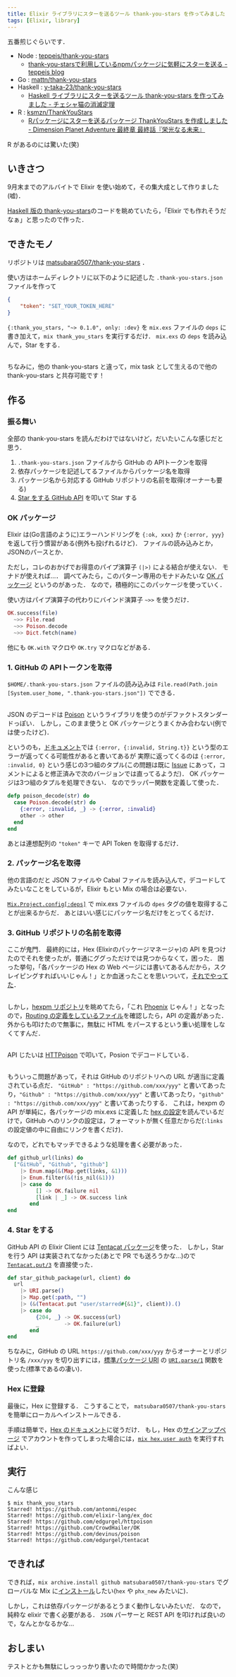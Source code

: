 ```yaml
---
title: Elixir ライブラリにスターを送るツール thank-you-stars を作ってみました
tags: [Elixir, library]
---
```


五番煎じぐらいです．

- Node : [teppeis/thank-you-stars](https://github.com/teppeis/thank-you-stars)
    - [thank-you-starsで利用しているnpmパッケージに気軽にスターを送る - teppeis blog](http://teppeis.hatenablog.com/entry/2017/08/thank-you-stars)
- Go : [mattn/thank-you-stars](https://github.com/mattn/thank-you-stars)
- Haskell : [y-taka-23/thank-you-stars](https://github.com/y-taka-23/thank-you-stars)
    - [Haskell ライブラリにスターを送るツール thank-you-stars を作ってみました - チェシャ猫の消滅定理](http://ccvanishing.hateblo.jp/entry/2017/09/14/150435)
- R : [ksmzn/ThankYouStars](https://github.com/ksmzn/ThankYouStars)
    - [Rパッケージにスターを送るパッケージ ThankYouStars を作成しました - Dimension Planet Adventure 最終章 最終話『栄光なる未来』](http://ksmzn.hatenablog.com/entry/thank-you-stars)

R があるのには驚いた(笑)

## いきさつ

9月末までのアルバイトで Elixir を使い始めて，その集大成として作りました(嘘)．

[Haskell 版の thank-you-stars](https://github.com/y-taka-23/thank-you-stars)のコードを眺めていたら，「Elixir でも作れそうだなぁ」と思ったので作った．

## できたモノ

リポジトリは [matsubara0507/thank-you-stars](https://github.com/matsubara0507/thank-you-stars) ．

使い方はホームディレクトリに以下のように記述した `.thank-you-stars.json` ファイルを作って

```JSON
{
    "token": "SET_YOUR_TOKEN_HERE"
}
```

`{:thank_you_stars, "~> 0.1.0", only: :dev}` を `mix.exs` ファイルの `deps` に書き加えて，`mix thank_you_stars` を実行するだけ．
`mix.exs` の `deps` を読み込んで，Star をする．

##

ちなみに，他の thank-you-stars と違って，mix task として生えるので他の  thank-you-stars と共存可能です！

## 作る

### 振る舞い

全部の thank-you-stars を読んだわけではないけど，だいたいこんな感じだと思う．

1. `.thank-you-stars.json` ファイルから GitHub の APIトークンを取得
2. 依存パッケージを記述してるファイルからパッケージ名を取得
3. パッケージ名から対応する GitHub リポジトリの名前を取得(オーナーも要る)
4. [Star をする GitHub API](https://developer.github.com/v3/activity/starring/#star-a-repository) を叩いて Star する

### OK パッケージ

Elixir は(Go言語のように)エラーハンドリングを `{:ok, xxx}` か `{:error, yyy}` を返して行う慣習がある(例外も投げれるけど)．
ファイルの読み込みとか，JSONのパースとか．

ただし，コレのおかげでお得意のパイプ演算子 `(|>)` による結合が使えない．
モナドが使えれば...．
調べてみたら，このパターン専用のモナドみたいな [OK パッケージ](https://github.com/CrowdHailer/OK) というのがあった．
なので，積極的にこのパッケージを使っていく．

使い方はパイプ演算子の代わりにバインド演算子 `~>>` を使うだけ．

```Elixir
OK.success(file)
  ~>> File.read
  ~>> Poison.decode
  ~>> Dict.fetch(name)
```

他にも `OK.with` マクロや `OK.try` マクロなどがある．

### 1. GitHub の APIトークンを取得

`$HOME/.thank-you-stars.json` ファイルの読み込みは `File.read(Path.join [System.user_home, ".thank-you-stars.json"])` でできる．

##

JSON のデコードは [Poison](https://github.com/devinus/poison) というライブラリを使うのがデファクトスタンダードっぽい．
しかし，このまま使うと OK パッケージとうまくかみ合わない(例では使ったけど)．

というのも，[ドキュメント](https://hexdocs.pm/poison/Poison.html#decode/2)では `{:error, {:invalid, String.t}}` という型のエラーが返ってくる可能性があると書いてあるが
実際に返ってくるのは `{:error, :invalid, 0}` という感じの3つ組のタプル(この問題は既に [Issue](https://github.com/devinus/poison/issues/122) にあって，コメントによると修正済みで次のバージョンでは直ってるようだ)．
OK パッケージは3つ組のタプルを処理できない．
なのでラッパー関数を定義して使った．

```Elixir
defp poison_decode(str) do
  case Poison.decode(str) do
    {:error, :invalid, _} -> {:error, :invalid}
    other -> other
  end
end
```

あとは連想配列の `"token"` キーで API Token を取得するだけ．

### 2. パッケージ名を取得

他の言語のだと JSON ファイルや Cabal ファイルを読み込んで，デコードしてみたいなことをしているが，Elixir もとい Mix の場合は必要ない．

[`Mix.Project.config[:deps]`](https://hexdocs.pm/mix/Mix.Project.html#config/0) で mix.exs ファイルの `dpes` タグの値を取得することが出来るからだ．
あとはいい感じにパッケージ名だけをとってくるだけ．

### 3. GitHub リポジトリの名前を取得

ここが鬼門．
最終的には，Hex (Elixirのパッケージマネージャ)の API を見つけたのでそれを使ったが，普通にググっただけでは見つからなくて，困った．
困った挙句，「各パッケージの Hex の Web ページには書いてあるんだから，スクレイピングすればいいじゃん！」とか血迷ったことを思いついて，[それでやってた](https://github.com/matsubara0507/thank-you-stars/commit/e16f4e78ec9b76487ebc638d8100c80bbe88f450)．

##

しかし，[hexpm リポジトリ](https://github.com/hexpm/hexpm)を眺めてたら，「これ [Phoenix](http://phoenixframework.org/) じゃん！」となったので，[Routing の定義をしているファイル](https://github.com/hexpm/hexpm/blob/78784acfb436f1f0af8f987e26d05e28ba0a97e9/lib/hexpm/web/router.ex)を確認したら，API の定義があった．
外からも叩けたので無事に，無駄に HTML をパースするという重い処理をしなくてすんだ．

##

API じたいは [HTTPoison](https://github.com/edgurgel/httpoison) で叩いて，Posion でデコードしている．

##

もういっこ問題があって，それは GitHub のリポジトリへの URL が適当に定義されている点だ．
`"GitHub" : "https://github.com/xxx/yyy"` と書いてあったり，`"Github" : "https://github.com/xxx/yyy"` と書いてあったり，`"github" : "https://github.com/xxx/yyy"` と書いてあったりする．
これは，hexpm の API が単純に，各パッケージの mix.exs に定義した [hex の設定](https://hex.pm/docs/publish)を読んでいるだけで，GitHub へのリンクの設定は，フォーマットが無く任意だからだ(`:links` の設定値の中に自由にリンクを書くだけ)．

なので，どれでもマッチできるような処理を書く必要があった．

```Elixir
def github_url(links) do
  ["GitHub", "Github", "github"]
    |> Enum.map(&(Map.get(links, &1)))
    |> Enum.filter(&(!is_nil(&1)))
    |> case do
         [] -> OK.failure nil
         [link | _] -> OK.success link
       end
end
```

### 4. Star をする

GitHub API の Elixir Client には [Tentacat パッケージ](https://github.com/edgurgel/tentacat)を使った．
しかし，Star を行う API は実装されてなかった(あとで PR でも送ろうかな...)ので [`Tentacat.put/3`](https://hexdocs.pm/tentacat/Tentacat.html#put/3) を直接使った．

```Elixir
def star_github_package(url, client) do
  url
    |> URI.parse()
    |> Map.get(:path, "")
    |> (&(Tentacat.put "user/starred#{&1}", client)).()
    |> case do
         {204, _} -> OK.success(url)
         _        -> OK.failure(url)
       end
end
```

ちなみに，GitHub の URL `https://github.com/xxx/yyy` からオーナーとリポジトリ名 `/xxx/yyy` を切り出すには，[標準パッケージ URI](https://hexdocs.pm/elixir/URI.html) の [`URI.parse/1`](https://hexdocs.pm/elixir/URI.html#parse/1) 関数を使った(標準であるの凄い)．

### Hex に登録

最後に，Hex に登録する．
こうすることで， `matsubara0507/thank-you-stars` を簡単にローカルへインストールできる．

手順は簡単で，[Hex のドキュメント](https://hex.pm/docs/publish)に従うだけ．
もし，Hex の[サインアップページ](https://hex.pm/signup) でアカウントを作ってしまった場合には，[`mix hex.user auth`](https://github.com/hexpm/hex/blob/7cd5440a5497ad84dcc08a3bc0b7eb2d97bc65fc/lib/mix/tasks/hex.user.ex#L79) を実行すればよい．

## 実行

こんな感じ

```shell
$ mix thank_you_stars
Starred! https://github.com/antonmi/espec
Starred! https://github.com/elixir-lang/ex_doc
Starred! https://github.com/edgurgel/httpoison
Starred! https://github.com/CrowdHailer/OK
Starred! https://github.com/devinus/poison
Starred! https://github.com/edgurgel/tentacat
```

## できれば

できれば，`mix archive.install github matsubara0507/thank-you-stars` でグローバルな Mix に[インストール](https://hexdocs.pm/mix/Mix.Tasks.Archive.Install.html)したい(`hex` や `phx_new` みたいに)．

しかし，これは依存パッケージがあるとうまく動作しないみたいだ．
なので，純粋な elixir で書く必要がある．
`JSON` パーサーと REST API を叩ければ良いので，なんとかなるかな...

## おしまい

テストとかも無駄にしっっっかり書いたので時間かかった(笑)
